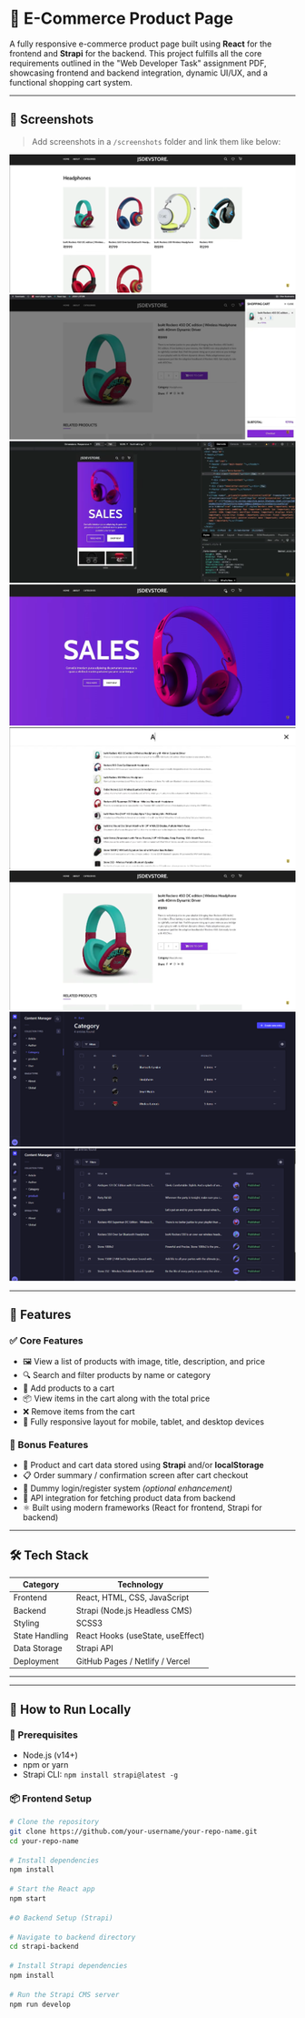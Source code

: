 # 🛒 E-Commerce Product Page

A fully responsive e-commerce product page built using **React** for the frontend and **Strapi** for the backend. This project fulfills all the core requirements outlined in the "Web Developer Task" assignment PDF, showcasing frontend and backend integration, dynamic UI/UX, and a functional shopping cart system.

---
## 📸 Screenshots

> Add screenshots in a `/screenshots` folder and link them like below:

![Product Listing Page](screenshots/listedproducts.png)  
![Cart Page](screenshots/Cart.png)  
![Mobile Responsive View](screenshots/responsive.png)
![NavBar](screenshots/navbar.png)
![Search Page](screenshots/search.png)
![Single Product Page](screenshots/singleproduct.png)
![Starpi for Category](screenshots/strapi-category.png)
![Starpi for Product](screenshots/strapi-product.png)

---

## 📌 Features

### ✅ Core Features
- 🖼️ View a list of products with image, title, description, and price
- 🔍 Search and filter products by name or category
- 🛒 Add products to a cart
- 📦 View items in the cart along with the total price
- ❌ Remove items from the cart
- 📱 Fully responsive layout for mobile, tablet, and desktop devices

### 🌟 Bonus Features
- 💾 Product and cart data stored using **Strapi** and/or **localStorage**
- 📋 Order summary / confirmation screen after cart checkout
- 🔐 Dummy login/register system *(optional enhancement)*
- 🔗 API integration for fetching product data from backend
- ⚛️ Built using modern frameworks (React for frontend, Strapi for backend)

---

## 🛠️ Tech Stack

| Category       | Technology                       |
|----------------|----------------------------------|
| Frontend       | React, HTML, CSS, JavaScript     |
| Backend        | Strapi (Node.js Headless CMS)    |
| Styling        | SCSS3                            |
| State Handling | React Hooks (useState, useEffect)|
| Data Storage   | Strapi API                       |
| Deployment     | GitHub Pages / Netlify / Vercel  |

---

---

## 🧪 How to Run Locally

### 🔧 Prerequisites
- Node.js (v14+)
- npm or yarn
- Strapi CLI: `npm install strapi@latest -g`

### 📦 Frontend Setup

```bash
# Clone the repository
git clone https://github.com/your-username/your-repo-name.git
cd your-repo-name

# Install dependencies
npm install

# Start the React app
npm start

#⚙️ Backend Setup (Strapi)

# Navigate to backend directory
cd strapi-backend

# Install Strapi dependencies
npm install

# Run the Strapi CMS server
npm run develop
